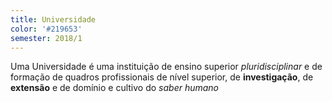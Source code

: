 ```yaml
---
title: Universidade
color: '#219653'
semester: 2018/1
---
```

Uma Universidade é uma instituição de ensino superior _pluridisciplinar_ e de formação de quadros profissionais de nível superior, de **investigação**, de **extensão** e de domínio e cultivo do _saber humano_
